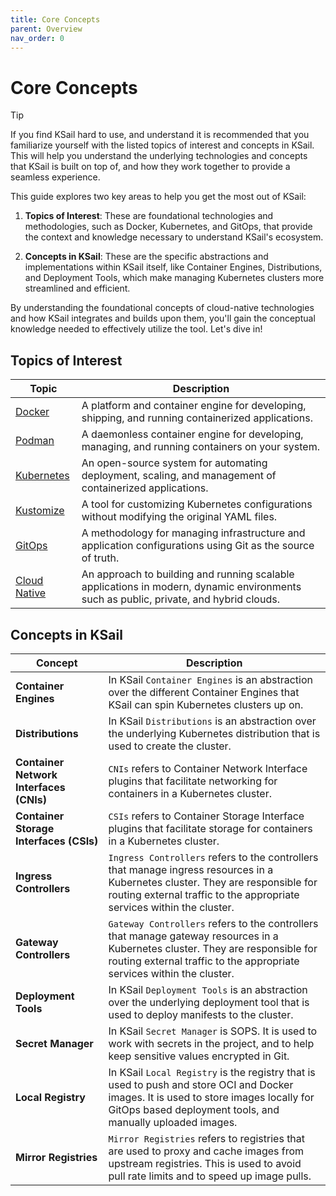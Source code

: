 ```yaml
---
title: Core Concepts
parent: Overview
nav_order: 0
---
```


# Core Concepts

> [!TIP]
> If you find KSail hard to use, and understand it is recommended that you familiarize yourself with the listed topics of interest and concepts in KSail. This will help you understand the underlying technologies and concepts that KSail is built on top of, and how they work together to provide a seamless experience.

This guide explores two key areas to help you get the most out of KSail:

1. **Topics of Interest**: These are foundational technologies and methodologies, such as Docker, Kubernetes, and GitOps, that provide the context and knowledge necessary to understand KSail's ecosystem.

2. **Concepts in KSail**: These are the specific abstractions and implementations within KSail itself, like Container Engines, Distributions, and Deployment Tools, which make managing Kubernetes clusters more streamlined and efficient.

By understanding the foundational concepts of cloud-native technologies and how KSail integrates and builds upon them, you'll gain the conceptual knowledge needed to effectively utilize the tool. Let's dive in!

## Topics of Interest

<table>
  <thead>
    <tr>
      <th>Topic</th>
      <th>Description</th>
    </tr>
  </thead>
  <tbody>
    <tr>
      <td><a href="https://docs.docker.com/">Docker</a></td>
      <td>A platform and container engine for developing, shipping, and running containerized applications.</td>
    </tr>
    <tr>
      <td><a href="https://podman.io/">Podman</a></td>
      <td>A daemonless container engine for developing, managing, and running containers on your system.</td>
    </tr>
    <tr>
      <td><a href="https://kubernetes.io/docs/home/">Kubernetes</a></td>
      <td>An open-source system for automating deployment, scaling, and management of containerized applications.</td>
    </tr>
    <tr>
      <td><a href="https://kubernetes-sigs.github.io/kustomize/">Kustomize</a></td>
      <td>A tool for customizing Kubernetes configurations without modifying the original YAML files.</td>
    </tr>
    <tr>
      <td><a href="https://www.gitops.tech/">GitOps</a></td>
      <td>A methodology for managing infrastructure and application configurations using Git as the source of truth.</td>
    </tr>
    <tr>
      <td><a href="https://www.cncf.io/">Cloud Native</a></td>
      <td>An approach to building and running scalable applications in modern, dynamic environments such as public, private, and hybrid clouds.</td>
    </tr>
  </tbody>
</table>

## Concepts in KSail

<table>
  <thead>
    <tr>
      <th>Concept</th>
      <th>Description</th>
    </tr>
  </thead>
  <tbody>
    <tr>
      <td><strong>Container Engines</strong></td>
      <td>In KSail <code>Container Engines</code> is an abstraction over the different Container Engines that KSail can spin Kubernetes clusters up on.</td>
    </tr>
    <tr>
      <td><strong>Distributions</strong></td>
      <td>In KSail <code>Distributions</code> is an abstraction over the underlying Kubernetes distribution that is used to create the cluster.</td>
    </tr>
    <tr>
      <td><strong>Container Network Interfaces (CNIs)</strong></td>
      <td><code>CNIs</code> refers to Container Network Interface plugins that facilitate networking for containers in a Kubernetes cluster.</td>
    </tr>
    <tr>
      <td><strong>Container Storage Interfaces (CSIs)</strong></td>
      <td><code>CSIs</code> refers to Container Storage Interface plugins that facilitate storage for containers in a Kubernetes cluster.</td>
    </tr>
    <tr>
      <td><strong>Ingress Controllers</strong></td>
      <td><code>Ingress Controllers</code> refers to the controllers that manage ingress resources in a Kubernetes cluster. They are responsible for routing external traffic to the appropriate services within the cluster.</td>
    </tr>
    <tr>
      <td><strong>Gateway Controllers</strong></td>
      <td><code>Gateway Controllers</code> refers to the controllers that manage gateway resources in a Kubernetes cluster. They are responsible for routing external traffic to the appropriate services within the cluster.</td>
    </tr>
    <tr>
      <td><strong>Deployment Tools</strong></td>
      <td>In KSail <code>Deployment Tools</code> is an abstraction over the underlying deployment tool that is used to deploy manifests to the cluster.</td>
    </tr>
    <tr>
      <td><strong>Secret Manager</strong></td>
      <td>In KSail <code>Secret Manager</code> is SOPS. It is used to work with secrets in the project, and to help keep sensitive values encrypted in Git.</td>
    </tr>
    <tr>
      <td><strong>Local Registry</strong></td>
      <td>In KSail <code>Local Registry</code> is the registry that is used to push and store OCI and Docker images. It is used to store images locally for GitOps based deployment tools, and manually uploaded images.</td>
    </tr>
    <tr>
      <td><strong>Mirror Registries</strong></td>
      <td><code>Mirror Registries</code> refers to registries that are used to proxy and cache images from upstream registries. This is used to avoid pull rate limits and to speed up image pulls.</td>
    </tr>
  </tbody>
</table>
